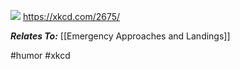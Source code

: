 ![](https://imgs.xkcd.com/comics/pilot_priority_list.png)
https://xkcd.com/2675/

***Relates To:*** [[Emergency Approaches and Landings]]

#humor #xkcd
